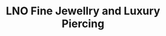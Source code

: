 ---
title: "LNO Fine Jewellry and Luxury Piercing"
url: /cheltenham/lno-fine-jewellry-and-luxury-piercing/
shop: Schmuck
---